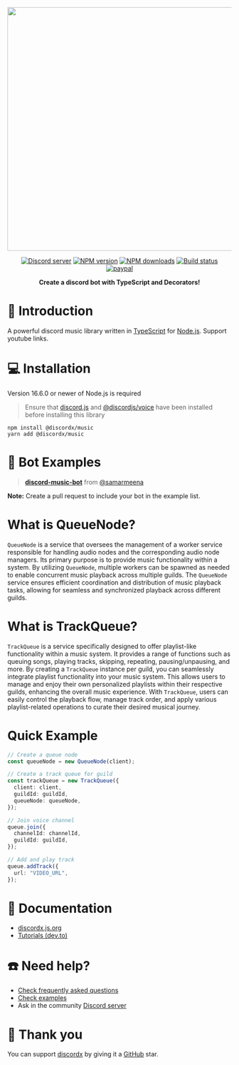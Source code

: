 <div>
  <p align="center">
    <a href="https://discordx.js.org" target="_blank" rel="nofollow">
      <img src="https://discordx.js.org/discordx.svg" width="546" />
    </a>
  </p>
  <div align="center" class="badge-container">
    <a href="https://discordx.js.org/discord"
      ><img
        src="https://img.shields.io/discord/874802018361950248?color=5865F2&logo=discord&logoColor=white"
        alt="Discord server"
    /></a>
    <a href="https://www.npmjs.com/package/@discordx/music"
      ><img
        src="https://img.shields.io/npm/v/@discordx/music.svg?maxAge=3600"
        alt="NPM version"
    /></a>
    <a href="https://www.npmjs.com/package/@discordx/music"
      ><img
        src="https://img.shields.io/npm/dt/@discordx/music.svg?maxAge=3600"
        alt="NPM downloads"
    /></a>
    <a href="https://github.com/discordx-ts/discordx/actions"
      ><img
        src="https://github.com/discordx-ts/discordx/workflows/Build/badge.svg"
        alt="Build status"
    /></a>
    <a href="https://www.paypal.me/vijayxmeena"
      ><img
        src="https://img.shields.io/badge/donate-paypal-F96854.svg"
        alt="paypal"
    /></a>
  </div>
  <p align="center">
    <b> Create a discord bot with TypeScript and Decorators! </b>
  </p>
</div>

# 📖 Introduction

A powerful discord music library written in [TypeScript](https://www.typescriptlang.org) for [Node.js](https://nodejs.org). Support youtube links.

# 💻 Installation

Version 16.6.0 or newer of Node.js is required

> Ensure that [discord.js](https://www.npmjs.com/package/discord.js) and [@discordjs/voice](https://www.npmjs.com/package/@discordjs/voice) have been installed before installing this library

```
npm install @discordx/music
yarn add @discordx/music
```

# 🤖 Bot Examples

> **[discord-music-bot](https://github.com/discordx-ts/templates/tree/main/4-music-player-ytdl)** from [@samarmeena](https://github.com/samarmeena)

**Note:** Create a pull request to include your bot in the example list.

# What is QueueNode?

`QueueNode` is a service that oversees the management of a worker service responsible for handling audio nodes and the corresponding audio node managers. Its primary purpose is to provide music functionality within a system. By utilizing `QueueNode`, multiple workers can be spawned as needed to enable concurrent music playback across multiple guilds. The `QueueNode` service ensures efficient coordination and distribution of music playback tasks, allowing for seamless and synchronized playback across different guilds.

# What is TrackQueue?

`TrackQueue` is a service specifically designed to offer playlist-like functionality within a music system. It provides a range of functions such as queuing songs, playing tracks, skipping, repeating, pausing/unpausing, and more. By creating a `TrackQueue` instance per guild, you can seamlessly integrate playlist functionality into your music system. This allows users to manage and enjoy their own personalized playlists within their respective guilds, enhancing the overall music experience. With `TrackQueue`, users can easily control the playback flow, manage track order, and apply various playlist-related operations to curate their desired musical journey.

# Quick Example

```ts
// Create a queue node
const queueNode = new QueueNode(client);

// Create a track queue for guild
const trackQueue = new TrackQueue({
  client: client,
  guildId: guildId,
  queueNode: queueNode,
});

// Join voice channel
queue.join({
  channelId: channelId,
  guildId: guildId,
});

// Add and play track
queue.addTrack({
  url: "VIDEO_URL",
});
```

# 📜 Documentation

- [discordx.js.org](https://discordx.js.org)
- [Tutorials (dev.to)](https://dev.to/samarmeena/series/14317)

# ☎️ Need help?

- [Check frequently asked questions](https://discordx.js.org/docs/faq)
- [Check examples](https://github.com/discordx-ts/discordx/tree/main/packages/discordx/examples)
- Ask in the community [Discord server](https://discordx.js.org/discord)

# 💖 Thank you

You can support [discordx](https://www.npmjs.com/package/discordx) by giving it a [GitHub](https://github.com/discordx-ts/discordx) star.
